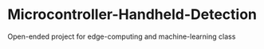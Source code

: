 # Microcontroller-Handheld-Detection
Open-ended project for edge-computing and machine-learning class
